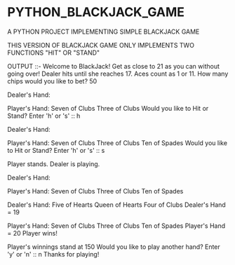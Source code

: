 # PYTHON_BLACKJACK_GAME
A PYTHON PROJECT IMPLEMENTING SIMPLE BLACKJACK GAME

THIS VERSION OF BLACKJACK GAME ONLY IMPLEMENTS TWO FUNCTIONS "HIT" OR "STAND"

OUTPUT ::-
Welcome to BlackJack! Get as close to 21 as you can without going over!
    Dealer hits until she reaches 17. Aces count as 1 or 11.
How many chips would you like to bet? 50

Dealer's Hand:
 <card hidden>
 Queen of Hearts

Player's Hand:
 Seven of Clubs
 Three of Clubs
Would you like to Hit or Stand? Enter 'h' or 's' :: h

Dealer's Hand:
 <card hidden>
 Queen of Hearts

Player's Hand:
 Seven of Clubs
 Three of Clubs
 Ten of Spades
Would you like to Hit or Stand? Enter 'h' or 's' :: s

Player stands. Dealer is playing.

Dealer's Hand:
 <card hidden>
 Queen of Hearts

Player's Hand:
 Seven of Clubs
 Three of Clubs
 Ten of Spades

Dealer's Hand:
 Five of Hearts
 Queen of Hearts
 Four of Clubs
Dealer's Hand = 19

Player's Hand:
 Seven of Clubs
 Three of Clubs
 Ten of Spades
Player's Hand = 20
Player wins!

Player's winnings stand at 150
Would you like to play another hand? Enter 'y' or 'n' :: n
Thanks for playing!